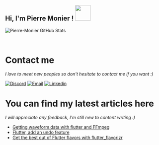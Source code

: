 <h2> Hi, I'm Pierre Monier ! <img src="https://media.giphy.com/media/mGcNjsfWAjY5AEZNw6/giphy.gif" width="50"></h2>



<p align="left">
<img alt="Pierre-Monier GitHub Stats" align="center" src="https://github-readme-stats.vercel.app/api?username=Pierre-Monier&bg_color=2a251f&border_radius=20&title_color=d6c9bc&icon_color=d6c9bc&text_color=ffffff&show_icons=true">
</p>

<br>

<h1>Contact me</h1>

<i>I love to meet new peoples so don't hesitate to contact me if you want :)</i>

[![Discord](https://img.shields.io/badge/discord-5865f2?style=for-the-badge&logo=Discord&logoColor=white&link=https://discord.com/users/338345652939390978)](https://discord.com/users/338345652939390978)
[![Email](https://img.shields.io/badge/email-000000?style=for-the-badge&logo=gmail&logoColor=white&link=p.monier96@gmail.com)](p.monier96@gmail.com)
[![Linkedin](https://img.shields.io/badge/linkedin-5ab0f7?style=for-the-badge&logo=Linkedin&logoColor=white&link=https://www.linkedin.com/in/pierre-monier-026aa3174/)](https://www.linkedin.com/in/pierre-monier-026aa3174/)


<h1>You can find my latest articles here</h1>

<i>I will appreciate any feedback, I'm still new to content writing :)</i>


<!-- BLOG-POST-LIST:START -->
- [Getting waveform data with flutter and FFmpeg](https://pmonier.medium.com/getting-waveform-data-with-flutter-and-ffmpeg-32b7abe2a026?source=rss-de40fb673fd9------2)
- [Flutter, add an undo feature](https://pmonier.medium.com/flutter-add-an-undo-feature-6808b58f88b9?source=rss-de40fb673fd9------2)
- [Get the best out of Flutter flavors with flutter_flavorizr](https://pmonier.medium.com/get-the-best-out-of-flutter-flavors-with-flutter-flavorizr-5c5da0f00b99?source=rss-de40fb673fd9------2)
<!-- BLOG-POST-LIST:END -->
